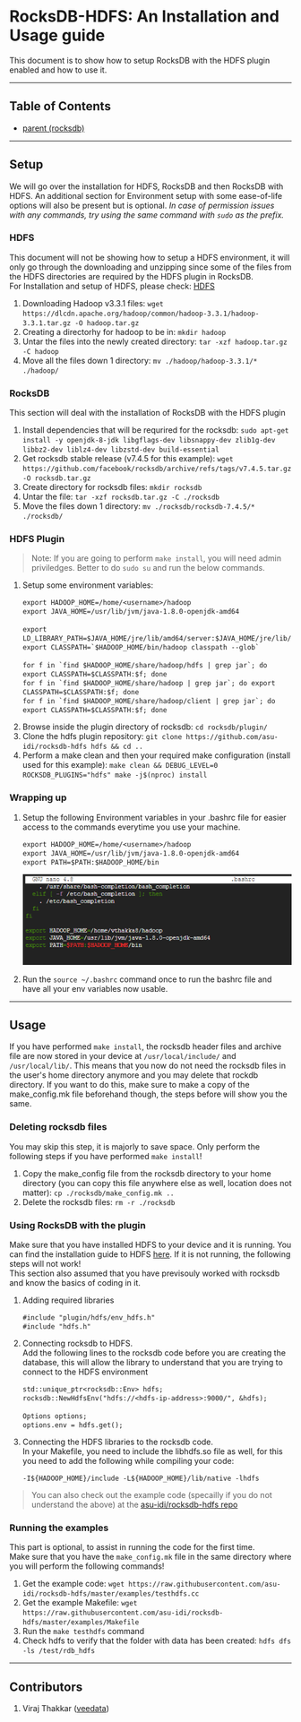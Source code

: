 # RocksDB-HDFS: An Installation and Usage guide

This document is to show how to setup RocksDB with the HDFS plugin enabled and how to use it. 

---

## Table of Contents

+ [parent (rocksdb)](./../RocksDB/)

----

## Setup
We will go over the installation for HDFS, RocksDB and then RocksDB with HDFS. An additional section for Environment setup with some ease-of-life options will also be present but is optional. _In case of permission issues with any commands, try using the same command with `sudo` as the prefix._

### HDFS
This document will not be showing how to setup a HDFS environment, it will only go through the downloading and unzipping since some of the files from the HDFS directories are required by the HDFS plugin in RocksDB. \
For Installation and setup of HDFS, please check: [HDFS](./../HDFS/)

1.	Downloading Hadoop v3.3.1 files: `wget https://dlcdn.apache.org/hadoop/common/hadoop-3.3.1/hadoop-3.3.1.tar.gz -O hadoop.tar.gz`
2.  Creating a directorhy for hadoop to be in: `mkdir hadoop`
3.	Untar the files into the newly created directory: `tar -xzf hadoop.tar.gz -C hadoop`
4.  Move all the files down 1 directory: `mv ./hadoop/hadoop-3.3.1/* ./hadoop/`

### RocksDB
This section will deal with the installation of RocksDB with the HDFS plugin

1. Install dependencies that will be requrired for the rocksdb: `sudo apt-get install -y openjdk-8-jdk libgflags-dev libsnappy-dev zlib1g-dev libbz2-dev liblz4-dev libzstd-dev build-essential`
2. Get rocksdb stable release (v7.4.5 for this example): `wget https://github.com/facebook/rocksdb/archive/refs/tags/v7.4.5.tar.gz -O rocksdb.tar.gz` 
3. Create directory for rocksdb files: `mkdir rocksdb`
4. Untar the file: `tar -xzf rocksdb.tar.gz -C ./rocksdb`
5. Move the files down 1 directory: `mv ./rocksdb/rocksdb-7.4.5/* ./rocksdb/`

### HDFS Plugin
> Note: If you are going to perform `make install`, you will need admin priviledges. Better to do `sudo su` and run the below commands. 

1. Setup some environment variables:
    ```
    export HADOOP_HOME=/home/<username>/hadoop
    export JAVA_HOME=/usr/lib/jvm/java-1.8.0-openjdk-amd64

    export LD_LIBRARY_PATH=$JAVA_HOME/jre/lib/amd64/server:$JAVA_HOME/jre/lib/amd64:$HADOOP_HOME/lib/native
    export CLASSPATH=`$HADOOP_HOME/bin/hadoop classpath --glob`

    for f in `find $HADOOP_HOME/share/hadoop/hdfs | grep jar`; do export CLASSPATH=$CLASSPATH:$f; done
    for f in `find $HADOOP_HOME/share/hadoop | grep jar`; do export CLASSPATH=$CLASSPATH:$f; done
    for f in `find $HADOOP_HOME/share/hadoop/client | grep jar`; do export CLASSPATH=$CLASSPATH:$f; done
    ```
2.  Browse inside the plugin directory of rocksdb: `cd rocksdb/plugin/`
3.  Clone the hdfs plugin repository: `git clone https://github.com/asu-idi/rocksdb-hdfs hdfs && cd ..` 
4.  Perform a make clean and then your required make configuration (install used for this example): `make clean && DEBUG_LEVEL=0 ROCKSDB_PLUGINS="hdfs" make -j$(nproc) install`

### Wrapping up
1.	Setup the following Environment variables in your .bashrc file for easier access to the commands everytime you use your machine.
    ```
    export HADOOP_HOME=/home/<username>/hadoop
    export JAVA_HOME=/usr/lib/jvm/java-1.8.0-openjdk-amd64
    export PATH=$PATH:$HADOOP_HOME/bin
    ```

    ![bashrc](./media/hdfs-bashrc.png)

2. Run the `source ~/.bashrc` command once to run the bashrc file and have all your env variables now usable.

---

## Usage

If you have performed `make install`, the rocksdb header files and archive file are now stored in your device at `/usr/local/include/` and `/usr/local/lib/`.
This means that you now do not need the rocksdb files in the user's home directory anymore and you may delete that rockdb directory. If you want to do this, make sure to make a copy of the make_config.mk file beforehand though, the steps before will show you the same.

### Deleting rocksdb files
You may skip this step, it is majorly to save space. Only perform the following steps if you have performed `make install`!

1. Copy the make_config file from the rocksdb directory to your home directory (you can copy this file anywhere else as well, location does not matter): `cp ./rocksdb/make_config.mk ..`
2. Delete the rocksdb files: `rm -r ./rocksdb`


### Using RocksDB with the plugin

Make sure that you have installed HDFS to your device and it is running. You can find the installation guide to HDFS [here](./../HDFS/). If it is not running, the following steps will not work! \
This section also assumed that you have previsouly worked with rocksdb and know the basics of coding in it.

1. Adding required libraries
    ```
    #include "plugin/hdfs/env_hdfs.h"
    #include "hdfs.h"
    ```
2. Connecting rocksdb to HDFS. \
    Add the following lines to the rocksdb code before you are creating the database, this will allow the library to understand that you are trying to connect to the HDFS environment
    ```
    std::unique_ptr<rocksdb::Env> hdfs;
    rocksdb::NewHdfsEnv("hdfs://<hdfs-ip-address>:9000/", &hdfs);

    Options options;
    options.env = hdfs.get();
    ```
3. Connecting the HDFS libraries to the rocksdb code. \
    In your Makefile, you need to include the libhdfs.so file as well, for this you need to add the following while compiling your code: 
    ```
    -I${HADOOP_HOME}/include -L${HADOOP_HOME}/lib/native -lhdfs
    ```

> You can also check out the example code (specailly if you do not understand the above) at the [asu-idi/rocksdb-hdfs repo](https://github.com/asu-idi/rocksdb-hdfs/tree/master/examples)

### Running the examples

This part is optional, to assist in running the code for the first time. \
Make sure that you have the `make_config.mk` file in the same directory where you will perform the following commands!

1. Get the example code: `wget https://raw.githubusercontent.com/asu-idi/rocksdb-hdfs/master/examples/testhdfs.cc`
2. Get the example Makefile: `wget https://raw.githubusercontent.com/asu-idi/rocksdb-hdfs/master/examples/Makefile`
3. Run the `make testhdfs` command
4. Check hdfs to verify that the folder with data has been created: `hdfs dfs -ls /test/rdb_hdfs`

---

## Contributors
1. Viraj Thakkar ([veedata](github.com/veedata))
